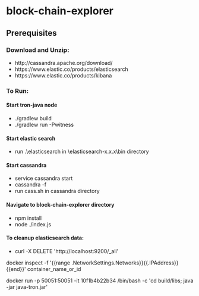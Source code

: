 # block-chain-explorer
<h2>Prerequisites</h2>
<h3>Download and Unzip:</h3> 
<ul>
  <li>http://cassandra.apache.org/download/</li>
  <li>https://www.elastic.co/products/elasticsearch</li>
  <li>https://www.elastic.co/products/kibana</li>
</ul>

<h3>To Run:</h3>
<h4>Start tron-java node</h4>
<ul>
  <li>./gradlew build</li>
  <li>./gradlew run -Pwitness</li>
</ul>

<h4>Start elastic search</h4>
<ul>
 <li>run .\elasticsearch in \elasticsearch-x.x.x\bin directory</li>
</ul>

<h4>Start cassandra</h4>
<ul>
  <li>service cassandra start</li>
  <li>cassandra -f</li>
  <li>run cass.sh in cassandra directory</li>
</ul>

<h4>Navigate to block-chain-explorer directory</h4> 
<ul>
  <li>npm install</li>
  <li>node ./index.js</li>
</ul>

<h4>To cleanup elasticsearch data:</h4>
<ul>
  <li>curl -X DELETE 'http://localhost:9200/_all'</li>
</ul>

docker inspect -f '{{range .NetworkSettings.Networks}}{{.IPAddress}}{{end}}' container_name_or_id

docker run -p 50051:50051 -it 10f1b4b22b34 /bin/bash -c 'cd build/libs; java -jar java-tron.jar'


